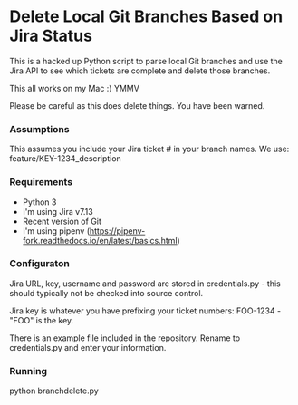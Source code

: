 # Delete Local Git Branches Based on Jira Status

This is a hacked up Python script to parse local Git branches and use the Jira API to see which tickets are complete and delete those branches.

This all works on my Mac :)  YMMV

Please be careful as this does delete things. You have been warned.

### Assumptions 
This assumes you include your Jira ticket # in your branch names. We use: feature/KEY-1234_description


### Requirements
* Python 3
* I'm using Jira v7.13
* Recent version of Git
* I'm using pipenv  (https://pipenv-fork.readthedocs.io/en/latest/basics.html)

### Configuraton
Jira URL, key, username and password are stored in credentials.py - this should typically not be checked into source control. 

Jira key is whatever you have prefixing your ticket numbers: FOO-1234 - "FOO" is the key. 

There is an example file included in the repository. Rename to credentials.py and enter your information.

### Running 

python branchdelete.py



